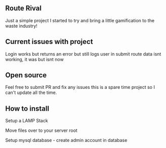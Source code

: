 ## Route Rival

Just a simple project I started to try and bring a little gamification to the waste industry!


## Current issues with project
Login works but returns an error but still logs user in
submit route data isnt working, it was but isnt now


## Open source

Feel free to submit PR and fix any issues this is a spare time project so I can't update all the time.

## How to install

Setup a LAMP Stack

Move files over to your server root

Setup mysql database - create admin account in database 
